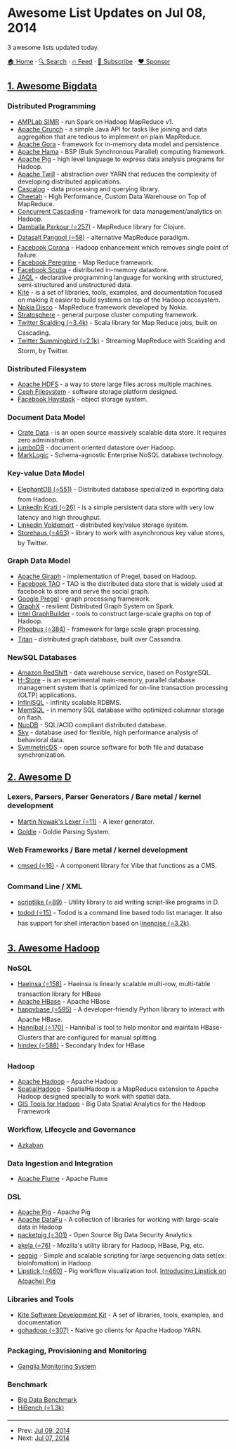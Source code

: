 # Awesome List Updates on Jul 08, 2014

3 awesome lists updated today.

[🏠 Home](/README.md) · [🔍 Search](https://www.trackawesomelist.com/search/) · [🔥 Feed](https://www.trackawesomelist.com/rss.xml) · [📮 Subscribe](https://trackawesomelist.us17.list-manage.com/subscribe?u=d2f0117aa829c83a63ec63c2f&id=36a103854c) · [❤️  Sponsor](https://github.com/sponsors/theowenyoung)



## [1. Awesome Bigdata](/content/newTendermint/awesome-bigdata/README.md)

### Distributed Programming

*   [AMPLab SIMR](http://databricks.github.io/simr/) - run Spark on Hadoop MapReduce v1.
*   [Apache Crunch](http://crunch.apache.org/) - a simple Java API for tasks like joining and data aggregation that are tedious to implement on plain MapReduce.
*   [Apache Gora](http://gora.apache.org/) - framework for in-memory data model and persistence.
*   [Apache Hama](http://hama.apache.org/) - BSP (Bulk Synchronous Parallel) computing framework.
*   [Apache Pig](https://pig.apache.org/) - high level language to express data analysis programs for Hadoop.
*   [Apache Twill](https://incubator.apache.org/projects/twill.html) - abstraction over YARN that reduces the complexity of developing distributed applications.
*   [Cascalog](http://cascalog.org/) - data processing and querying library.
*   [Cheetah](http://vldbarc.org/pvldb/vldb2010/pvldb_vol3/I08.pdf) - High Performance, Custom Data Warehouse on Top of MapReduce.
*   [Concurrent Cascading](http://www.cascading.org/) - framework for data management/analytics on Hadoop.
*   [Damballa Parkour (⭐257)](https://github.com/damballa/parkour) - MapReduce library for Clojure.
*   [Datasalt Pangool (⭐58)](https://github.com/datasalt/pangool) - alternative MapReduce paradigm.
*   [Facebook Corona](https://www.facebook.com/notes/facebook-engineering/under-the-hood-scheduling-mapreduce-jobs-more-efficiently-with-corona/10151142560538920) - Hadoop enhancement which removes single point of failure.
*   [Facebook Peregrine](http://peregrine_mapreduce.bitbucket.org/) - Map Reduce framework.
*   [Facebook Scuba](https://www.facebook.com/notes/facebook-engineering/under-the-hood-data-diving-with-scuba/10150599692628920) - distributed in-memory datastore.
*   [JAQL](https://code.google.com/p/jaql/) - declarative programming language for working with structured, semi-structured and unstructured data.
*   [Kite](http://kitesdk.org/docs/current/) - is a set of libraries, tools, examples, and documentation focused on making it easier to build systems on top of the Hadoop ecosystem.
*   [Nokia Disco](http://discoproject.org/) - MapReduce framework developed by Nokia.
*   [Stratosphere](http://stratosphere.eu/) - general purpose cluster computing framework.
*   [Twitter Scalding (⭐3.4k)](https://github.com/twitter/scalding) - Scala library for Map Reduce jobs, built on Cascading.
*   [Twitter Summingbird (⭐2.1k)](https://github.com/twitter/summingbird) - Streaming MapReduce with Scalding and Storm, by Twitter.

### Distributed Filesystem

*   [Apache HDFS](http://hadoop.apache.org/) - a way to store large files across multiple machines.
*   [Ceph Filesystem](http://ceph.com/ceph-storage/file-system/) - software storage platform designed.
*   [Facebook Haystack](https://www.facebook.com/note.php?note_id=76191543919) - object storage system.

### Document Data Model

*   [Crate Data](https://crate.io/) - is an open source massively scalable data store. It requires zero administration.
*   [jumboDB](http://comsysto.github.io/jumbodb/) - document oriented datastore over Hadoop.
*   [MarkLogic](http://www.marklogic.com/) - Schema-agnostic Enterprise NoSQL database technology.

### Key-value Data Model

*   [ElephantDB (⭐551)](https://github.com/nathanmarz/elephantdb) - Distributed database specialized in exporting data from Hadoop.
*   [LinkedIn Krati (⭐26)](https://github.com/linkedin-sna/sna-page/tree/master/krati) - is a simple persistent data store with very low latency and high throughput.
*   [Linkedin Voldemort](http://www.project-voldemort.com/voldemort/) - distributed key/value storage system.
*   [Storehaus (⭐463)](https://github.com/twitter/storehaus) - library to work with asynchronous key value stores, by Twitter.

### Graph Data Model

*   [Apache Giraph](http://giraph.apache.org/) - implementation of Pregel, based on Hadoop.
*   [Facebook TAO](https://www.facebook.com/notes/facebook-engineering/tao-the-power-of-the-graph/10151525983993920) - TAO is the distributed data store that is widely used at facebook to store and serve the social graph.
*   [Google Pregel](http://kowshik.github.io/JPregel/pregel_paper.pdf) - graph processing framework.
*   [GraphX](https://amplab.cs.berkeley.edu/publication/graphx-grades/) - resilient Distributed Graph System on Spark.
*   [Intel GraphBuilder](https://01.org/graphbuilder/) - tools to construct large-scale graphs on top of Hadoop.
*   [Phoebus (⭐384)](https://github.com/xslogic/phoebus) - framework for large scale graph processing.
*   [Titan](http://thinkaurelius.github.io/titan/) - distributed graph database, built over Cassandra.

### NewSQL Databases

*   [Amazon RedShift](http://aws.amazon.com/redshift/) - data warehouse service, based on PostgreSQL.
*   [H-Store](http://hstore.cs.brown.edu/) - is an experimental main-memory, parallel database management system that is optimized for on-line transaction processing (OLTP) applications.
*   [InfiniSQL](http://www.infinisql.org/) - infinity scalable RDBMS.
*   [MemSQL](http://www.memsql.com/) - in memory SQL database witho optimized columnar storage on flash.
*   [NuoDB](http://www.nuodb.com/) - SQL/ACID compliant distributed database.
*   [Sky](http://skydb.io/) - database used for flexible, high performance analysis of behavioral data.
*   [SymmetricDS](http://www.symmetricds.org/) - open source software for both file and database synchronization.

## [2. Awesome D](/content/dlang-community/awesome-d/README.md)

### Lexers, Parsers, Parser Generators / Bare metal / kernel development

*   [Martin Nowak's Lexer (⭐11)](https://github.com/MartinNowak/lexer) - A lexer generator.
*   [Goldie](https://bitbucket.org/Abscissa/goldie/wiki/Home) - Goldie Parsing System.

### Web Frameworks / Bare metal / kernel development

*   [cmsed (⭐16)](https://github.com/rikkimax/Cmsed) - A component library for Vibe that functions as a CMS.

### Command Line / XML

*   [scriptlike (⭐89)](https://github.com/Abscissa/scriptlike) - Utility library to aid writing script-like programs in D.
*   [todod (⭐15)](https://github.com/BlackEdder/todod) - Todod is a command line based todo list manager. It also has support for shell interaction based on [linenoise (⭐3.2k)](https://github.com/antirez/linenoise).

## [3. Awesome Hadoop](/content/youngwookim/awesome-hadoop/README.md)

### NoSQL

*   [Haeinsa (⭐158)](https://github.com/VCNC/haeinsa) - Haeinsa is linearly scalable multi-row, multi-table transaction library for HBase
*   [Apache HBase](http://hbase.apache.org) - Apache HBase
*   [happybase (⭐595)](https://github.com/wbolster/happybase) - A developer-friendly Python library to interact with Apache HBase.
*   [Hannibal (⭐170)](https://github.com/sentric/hannibal) - Hannibal is tool to help monitor and maintain HBase-Clusters that are configured for manual splitting.
*   [hindex (⭐588)](https://github.com/Huawei-Hadoop/hindex) - Secondary Index for HBase

### Hadoop

*   [Apache Hadoop](http://hadoop.apache.org/) - Apache Hadoop
*   [SpatialHadoop](http://spatialhadoop.cs.umn.edu/) - SpatialHadoop is a MapReduce extension to Apache Hadoop designed specially to work with spatial data.
*   [GIS Tools for Hadoop](http://esri.github.io/gis-tools-for-hadoop/) - Big Data Spatial Analytics for the Hadoop Framework

### Workflow, Lifecycle and Governance

*   [Azkaban](http://azkaban.github.io/)

### Data Ingestion and Integration

*   [Apache Flume](http://flume.apache.org) - Apache Flume

### DSL

*   [Apache Pig](http://pig.apache.org) - Apache Pig
*   [Apache DataFu](http://datafu.incubator.apache.org/) - A collection of libraries for working with large-scale data in Hadoop
*   [packetpig (⭐301)](https://github.com/packetloop/packetpig) - Open Source Big Data Security Analytics
*   [akela (⭐76)](https://github.com/mozilla-metrics/akela) - Mozilla's utility library for Hadoop, HBase, Pig, etc.
*   [seqpig](http://seqpig.sourceforge.net/) - Simple and scalable scripting for large sequencing data set(ex: bioinfomation) in Hadoop
*   [Lipstick (⭐460)](https://github.com/Netflix/Lipstick) - Pig workflow visualization tool. [Introducing Lipstick on A(pache) Pig](http://techblog.netflix.com/2013/06/introducing-lipstick-on-apache-pig.html)

### Libraries and Tools

*   [Kite Software Development Kit](http://kitesdk.org/) - A set of libraries, tools, examples, and documentation
*   [gohadoop (⭐307)](https://github.com/hortonworks/gohadoop) - Native go clients for Apache Hadoop YARN.

### Packaging, Provisioning and Monitoring

*   [Ganglia Monitoring System](http://ganglia.sourceforge.net/)

### Benchmark

*   [Big Data Benchmark](https://amplab.cs.berkeley.edu/benchmark/)
*   [HiBench (⭐1.3k)](https://github.com/intel-hadoop/HiBench)

---

- Prev: [Jul 09, 2014](/content/2014/07/09/README.md)
- Next: [Jul 07, 2014](/content/2014/07/07/README.md)